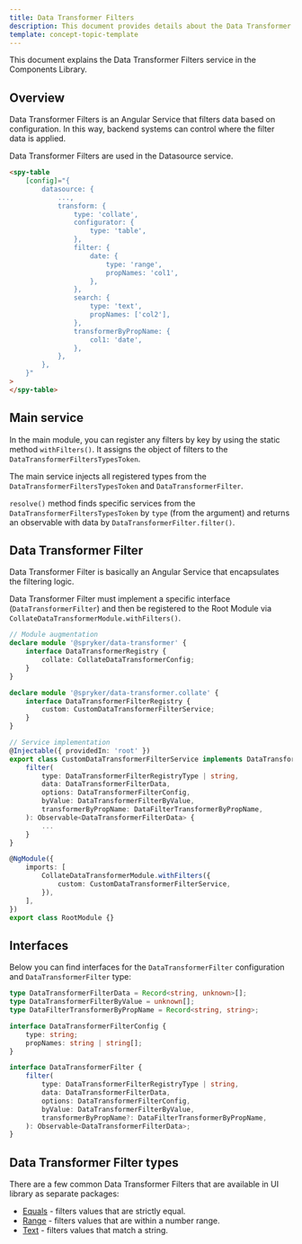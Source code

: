 ```yaml
---
title: Data Transformer Filters
description: This document provides details about the Data Transformer Filters service in the Components Library.
template: concept-topic-template
---
```


This document explains the Data Transformer Filters service in the Components Library.

## Overview

Data Transformer Filters is an Angular Service that filters data based on configuration.
In this way, backend systems can control where the filter data is applied.

Data Transformer Filters are used in the Datasource service.

```html
<spy-table
    [config]="{
        datasource: {
            ...,                                                   
            transform: {
                type: 'collate',
                configurator: {
                    type: 'table',
                },
                filter: {
                    date: {
                        type: 'range',
                        propNames: 'col1',
                    },
                },
                search: {
                    type: 'text',
                    propNames: ['col2'],
                },
                transformerByPropName: {
                    col1: 'date',
                },  
            },
        },
    }"
>
</spy-table>
```

## Main service

In the main module, you can register any filters by key by using the static method `withFilters()`. It assigns the object of filters to the `DataTransformerFiltersTypesToken`.

The main service injects all registered types from the `DataTransformerFiltersTypesToken` and `DataTransformerFilter`.

`resolve()` method finds specific services from the `DataTransformerFiltersTypesToken` by `type` (from the argument) and returns an observable with data by `DataTransformerFilter.filter()`.

## Data Transformer Filter

Data Transformer Filter is basically an Angular Service that encapsulates the filtering logic.

Data Transformer Filter must implement a specific interface (`DataTransformerFilter`) and then be registered to the Root Module via `CollateDataTransformerModule.withFilters()`.

```ts
// Module augmentation
declare module '@spryker/data-transformer' {
    interface DataTransformerRegistry {
        collate: CollateDataTransformerConfig;
    }
}

declare module '@spryker/data-transformer.collate' {
    interface DataTransformerFilterRegistry {
        custom: CustomDataTransformerFilterService;
    }
}

// Service implementation
@Injectable({ providedIn: 'root' })
export class CustomDataTransformerFilterService implements DataTransformerFilter {
    filter(
        type: DataTransformerFilterRegistryType | string,
        data: DataTransformerFilterData,
        options: DataTransformerFilterConfig,
        byValue: DataTransformerFilterByValue,
        transformerByPropName: DataFilterTransformerByPropName,
    ): Observable<DataTransformerFilterData> { 
        ... 
    }
}

@NgModule({
    imports: [
        CollateDataTransformerModule.withFilters({
            custom: CustomDataTransformerFilterService,
        }),
    ],
})
export class RootModule {}
```

## Interfaces

Below you can find interfaces for the `DataTransformerFilter` configuration and `DataTransformerFilter` type:

```ts
type DataTransformerFilterData = Record<string, unknown>[];
type DataTransformerFilterByValue = unknown[];
type DataFilterTransformerByPropName = Record<string, string>;

interface DataTransformerFilterConfig {
    type: string;
    propNames: string | string[];
}

interface DataTransformerFilter {
    filter(
        type: DataTransformerFilterRegistryType | string,
        data: DataTransformerFilterData,
        options: DataTransformerFilterConfig,
        byValue: DataTransformerFilterByValue,
        transformerByPropName?: DataFilterTransformerByPropName,
    ): Observable<DataTransformerFilterData>;
}
```

## Data Transformer Filter types

There are a few common Data Transformer Filters that are available in UI library as separate packages:

- [Equals](/docs/marketplace/dev/front-end/ui-components-library/data-transformers/collate/filters/equals.html) - filters values that are strictly equal.
- [Range](/docs/marketplace/dev/front-end/ui-components-library/data-transformers/collate/filters/range.html) - filters values that are within a number range.
- [Text](/docs/marketplace/dev/front-end/ui-components-library/data-transformers/collate/filters/text.html) - filters values that match a string.
